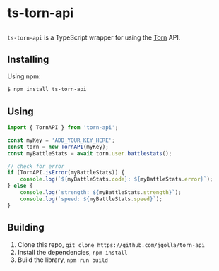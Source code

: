 # ts-torn-api

##

`ts-torn-api` is a TypeScript wrapper for using the [Torn](https://www.torn.com/) API.

## Installing

Using npm:

```bash
$ npm install ts-torn-api
```

## Using

```ts
import { TornAPI } from 'torn-api';

const myKey = 'ADD_YOUR_KEY_HERE';
const torn = new TornAPI(myKey);
const myBattleStats = await torn.user.battlestats();

// check for error
if (TornAPI.isError(myBattleStats)) {
    console.log(`${myBattleStats.code}: ${myBattleStats.error}`);
} else {
    console.log(`strength: ${myBattleStats.strength}`);
    console.log(`speed: ${myBattleStats.speed}`);
}
```

## Building

1. Clone this repo, `git clone https://github.com/jgolla/torn-api`
1. Install the dependencies, `npm install`
1. Build the library, `npm run build`
